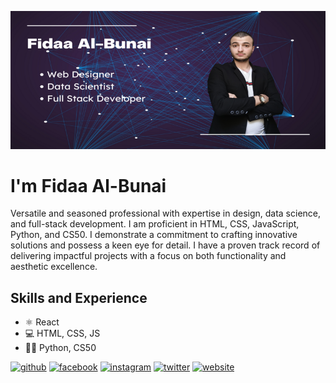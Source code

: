![Front-End Developer](https://github.com/Fidaa-Al-Bunai/Fidaa-Al-Bunai/blob/main/Fidaa%20Al-Bunai.Banner.png)


# I'm Fidaa Al-Bunai
Versatile and seasoned professional with expertise in design, data science, and full-stack development. I am proficient in HTML, CSS, JavaScript, Python, and CS50. I demonstrate a commitment to crafting innovative solutions and possess a keen eye for detail. I have a proven track record of delivering impactful projects with a focus on both functionality and aesthetic excellence.

## Skills and Experience  
* ⚛ React
* 💻 HTML, CSS, JS
* 👩‍💻 Python, CS50



[<img src='https://cdn.jsdelivr.net/npm/simple-icons@3.0.1/icons/github.svg' alt='github' height='40'>](https://github.com/Fidaa-Al-Bunai)  [<img src='https://cdn.jsdelivr.net/npm/simple-icons@3.0.1/icons/facebook.svg' alt='facebook' height='40'>](https://www.facebook.com/Fidaa-Al-Bunai)  [<img src='https://cdn.jsdelivr.net/npm/simple-icons@3.0.1/icons/instagram.svg' alt='instagram' height='40'>](https://www.instagram.com/fidaa.al.bunai/)  [<img src='https://cdn.jsdelivr.net/npm/simple-icons@3.0.1/icons/twitter.svg' alt='twitter' height='40'>](https://twitter.com/fidaa_al_bunai)  [<img src='https://cdn.jsdelivr.net/npm/simple-icons@3.0.1/icons/icloud.svg' alt='website' height='40'>](https://fidaa-al-bunai.github.io/)  

